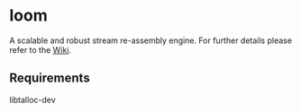 loom
====

A scalable and robust stream re-assembly engine. For further details please
refer to the [Wiki][wiki].

Requirements
------------

libtalloc-dev

[wiki]: https://github.com/loom-project/loom/wiki
